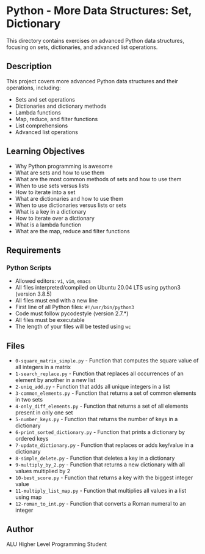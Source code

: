 # Python - More Data Structures: Set, Dictionary

This directory contains exercises on advanced Python data structures, focusing on sets, dictionaries, and advanced list operations.

## Description

This project covers more advanced Python data structures and their operations, including:
- Sets and set operations
- Dictionaries and dictionary methods
- Lambda functions
- Map, reduce, and filter functions
- List comprehensions
- Advanced list operations

## Learning Objectives

- Why Python programming is awesome
- What are sets and how to use them
- What are the most common methods of sets and how to use them
- When to use sets versus lists
- How to iterate into a set
- What are dictionaries and how to use them
- When to use dictionaries versus lists or sets
- What is a key in a dictionary
- How to iterate over a dictionary
- What is a lambda function
- What are the map, reduce and filter functions

## Requirements

### Python Scripts
- Allowed editors: `vi`, `vim`, `emacs`
- All files interpreted/compiled on Ubuntu 20.04 LTS using python3 (version 3.8.5)
- All files must end with a new line
- First line of all Python files: `#!/usr/bin/python3`
- Code must follow pycodestyle (version 2.7.*)
- All files must be executable
- The length of your files will be tested using `wc`

## Files

- `0-square_matrix_simple.py` - Function that computes the square value of all integers in a matrix
- `1-search_replace.py` - Function that replaces all occurrences of an element by another in a new list
- `2-uniq_add.py` - Function that adds all unique integers in a list
- `3-common_elements.py` - Function that returns a set of common elements in two sets
- `4-only_diff_elements.py` - Function that returns a set of all elements present in only one set
- `5-number_keys.py` - Function that returns the number of keys in a dictionary
- `6-print_sorted_dictionary.py` - Function that prints a dictionary by ordered keys
- `7-update_dictionary.py` - Function that replaces or adds key/value in a dictionary
- `8-simple_delete.py` - Function that deletes a key in a dictionary
- `9-multiply_by_2.py` - Function that returns a new dictionary with all values multiplied by 2
- `10-best_score.py` - Function that returns a key with the biggest integer value
- `11-multiply_list_map.py` - Function that multiplies all values in a list using map
- `12-roman_to_int.py` - Function that converts a Roman numeral to an integer

## Author
ALU Higher Level Programming Student
